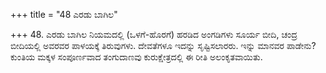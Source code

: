 +++
title = "48 ಎರಡು ಬಾಗಿಲ"

+++
48. ಎರಡು ಬಾಗಿಲ ನಿಯಮದಲ್ಲಿ (ಒಳಗೆ-ಹೊರಗೆ) ಹರಡಿದ ಅಂಗಡಿಗಳು ಸೂರ್ಯ ಬೀದಿ, ಚಂದ್ರ ಬೀದಿಯಲ್ಲಿ ಅವರವರ ಪಾಳಯಕ್ಕೆ ತಿರುವುಗಳು. ದೇವತೆಗಳೂ ಇದನ್ನು ಸೃಷ್ಟಿಸಲಾರರು. ಇನ್ನು ಮಾನವರ ಪಾಡೇನು? ಕುಂತಿಯ ಮಕ್ಕಳ ಸಂಪೂರ್ಣವಾದ ತಂಗುದಾಣವು ಕುರುಕ್ಷೇತ್ರದಲ್ಲಿ ಈ ರೀತಿ ಅಲಂಕೃತವಾಯಿತು.